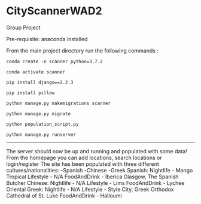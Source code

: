 # CityScannerWAD2
Group Project

Pre-requisite: anaconda installed

From the main project directory run the following commands :

`conda create -n scanner python=3.7.2`

`conda activate scanner`

`pip install django==2.2.3`

`pip install pillow`

`python manage.py makemigrations scanner`

`python manage.py migrate`

`python population_script.py`

`python manage.py runserver`

------------------------------

The server should now be up and running and populated with some data!
From the homepage you can add locations, search locations or login/register
The site has been populated with three different cultures/nationalities:
-Spanish
-Chinese
-Greek
Spanish:
        Nightlife - Mango Tropical
        Lifestyle - N/A
        FoodAndDrink - Iberica Glasgow, The Spanish Butcher
Chinese:
        Nightlife - N/A
        Lifestyle - Lims
        FoodAndDrink - Lychee Oriental
Greek:
        Nightlife - N/A
        Lifestyle - Style City, Greek Orthodox Cathedral of St. Luke
        FoodAndDrink - Halloumi

